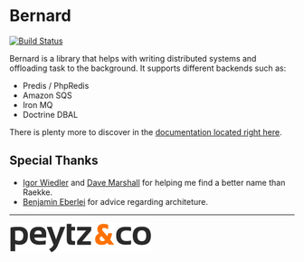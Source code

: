 Bernard
=======

[![Build Status](https://travis-ci.org/bernardphp/bernard.png?branch=master)][travis]

Bernard is a library that helps with writing distributed systems and offloading task to the background. It supports
different backends such as:

* Predis / PhpRedis
* Amazon SQS
* Iron MQ
* Doctrine DBAL

There is plenty more to discover in the [documentation located right here][documentation].

Special Thanks
--------------

* [Igor Wiedler](http://igor.io) and [Dave Marshall](http://davedevelopment.co.uk) for helping me find a better name than Raekke.
* [Benjamin Eberlei](http://whitewashing.de) for advice regarding architeture.

---

[![Peytz & Co](doc/_static/peytzco.png)][peytz]

[documentation]: http://bernard.rtfd.org
[peytz]: http://peytz.dk
[travis]: https://travis-ci.org/bernardphp/bernard
